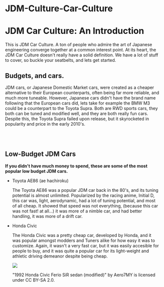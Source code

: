 # JDM-Culture-Car-Culture
<body>
<h1> JDM Car Culture: An Introduction </h1>
<div> 
  <p> This is JDM Car Culture. A ton of people who admire the art of Japanese engineering converge together at a common interest point. At its heart, the JDM Car Culture doesn't really have a solid definition. We have a lot of stuff to cover, so buckle your seatbelts, and lets get started. </p>
<h2> Budgets, and cars. </h2>
<p> JDM cars, or Japanese Domestic Market cars, were created as a cheaper alternative to their European counterparts, often being far more reliable, and much more tuneable. However, Japanese cars didn't have the brand name following that the European cars did, lets take for example the BMW M3 could be a counterpart to the Toyota Supra. Both are RWD sports cars, they both can be tuned and modified well, and they are both really fun cars. Despite this, the Toyota Supra failed upon release, but it skyrocketed in popularity and price in the early 2010's. </p>
<br>
  
</br>
<h2> Low-Budget JDM Cars </h2>
<b> If you didn't have much money to spend, these are some of the most popular low budget JDM cars.</b>
<ul> 
<li> Toyota AE86 (ae hachiroku) </li>
<p> The Toyota AE86 was a popular JDM car back in the 80's, and its tuning potential is almost unlimited. Popularized by the racing anime, Initial D, this car was, light, aerodynamic, had a lot of tuning potential, and most of all cheap. It showed that speed was not everything, (because this car was not fast! at all...) it was more of a nimble car, and had better handling, it was more of a drift car. </p>
<li> Honda Civic </li>
<p> The Honda Civic was a pretty cheap car, developed by Honda, and it was popular amongst modders and Tuners alike for how easy it was to customize. Again, it wasn't a very fast car, but it was easily accesible for people to buy, and it was quite a popular car for its light-weight and athletic driving demeanor despite being cheap. </p>
<img src=”(https://live.staticflickr.com/7468/15392759143_3cc94b4178_b.jpg)”>
<p> "1992 Honda Civic Ferio SiR sedan (modified)" by Aero7MY is licensed under CC BY-SA 2.0. </p>



</ul>


  
</body>
